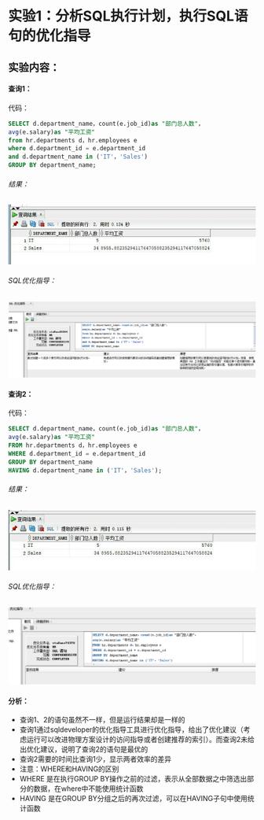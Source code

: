 # 实验1：分析SQL执行计划，执行SQL语句的优化指导
## 实验内容：
#### 查询1：
代码：
```sql
SELECT d.department_name，count(e.job_id)as "部门总人数"，
avg(e.salary)as "平均工资"
from hr.departments d，hr.employees e
where d.department_id = e.department_id
and d.department_name in ('IT'，'Sales')
GROUP BY department_name;
```
###### 结果：
![image1](https://github.com/03DuLi/oracle/blob/master/test1/a.jpg)
###### SQL优化指导：
![image2](https://github.com/03DuLi/oracle/blob/master/test1/c.png)
#### 查询2：
代码：
```sql
SELECT d.department_name，count(e.job_id)as "部门总人数"，
avg(e.salary)as "平均工资"
FROM hr.departments d，hr.employees e
WHERE d.department_id = e.department_id
GROUP BY department_name
HAVING d.department_name in ('IT'，'Sales');
```
###### 结果：
![image3](https://github.com/03DuLi/oracle/blob/master/test1/b.jpg)
###### SQL优化指导：
![image4](https://github.com/03DuLi/oracle/blob/master/test1/d.png)
#### 分析：
* 查询1、2的语句虽然不一样，但是运行结果却是一样的
* 查询1通过sqldeveloper的优化指导工具进行优化指导，给出了优化建议（考虑运行可以改进物理方案设计的访问指导或者创建推荐的索引）。而查询2未给出优化建议，说明了查询2的语句是最优的
* 查询2需要的时间比查询1少，显示两者效率的差异
* 注意：WHERE和HAVING的区别
* WHERE 是在执行GROUP BY操作之前的过滤，表示从全部数据之中筛选出部分的数据，在where中不能使用统计函数
* HAVING 是在GROUP BY分组之后的再次过滤，可以在HAVING子句中使用统计函数
